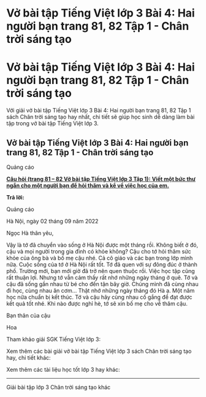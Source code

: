 # Vở bài tập Tiếng Việt lớp 3 Bài 4: Hai người bạn trang 81, 82 Tập 1 - Chân trời sáng tạo

# Vở bài tập Tiếng Việt lớp 3 Bài 4: Hai người bạn trang 81, 82 Tập 1 - Chân trời sáng tạo

Với giải vở bài tập Tiếng Việt lớp 3 Bài 4: Hai người bạn trang 81, 82 Tập 1 sách Chân trời sáng tạo hay nhất, chi tiết sẽ giúp học sinh dễ dàng làm bài tập trong vở bài tập Tiếng Việt lớp 3.

## Vở bài tập Tiếng Việt lớp 3 Bài 4: Hai người bạn trang 81, 82 Tập 1 - Chân trời sáng tạo

Quảng cáo

[**Câu hỏi (trang 81 – 82 Vở bài tập Tiếng Việt lớp 3 Tập 1):** **Viết một bức thư ngắn cho một người bạn để hỏi thăm và kể về việc học của em.**](https://vietjack.com/vbt-tieng-viet-3-ct/viet-mot-buc-thu-ngan-cho-mot-nguoi-ban-de-hoi-tham-vm.jsp)

**Trả lời:**

Quảng cáo

Hà Nội, ngày 02 tháng 09 năm 2022

Ngọc Hà thân yêu,

Vậy là tớ đã chuyển vào sống ở Hà Nội được một tháng rồi. Không biết ở đó, cậu và mọi người trong gia đình có khỏe không? Cậu cho tớ hỏi thăm sức khỏe của ông bà và bố mẹ cậu nhé. Cả cô giáo và các bạn trong lớp mình nữa. Cuộc sống của tớ ở Hà Nội rất tốt. Tớ đã quen với sự đông đúc ở thành phố. Trường mới, bạn mới giờ đã trở nên quen thuộc rồi. Việc học tập cũng rất thuận lợi. Nhưng tớ vẫn cảm thấy rất nhớ những ngày tháng ở quê. Tớ và cậu đã sống gần nhau từ bé cho đến tận bây giờ. Chúng mình đã cùng nhau đi học, cùng nhau ăn cơm… Thật nhớ những ngày tháng đó Hà ạ. Một năm học nữa chuẩn bị kết thúc. Tớ và cậu hãy cùng nhau cố gắng để đạt được kết quả tốt nhé. Khi nào được nghỉ hè, tớ sẽ xin bố mẹ cho về thăm cậu.

Bạn thân của cậu

Hoa

Tham khảo giải SGK Tiếng Việt lớp 3:

Xem thêm các bài giải vở bài tập Tiếng Việt lớp 3 sách Chân trời sáng tạo hay, chi tiết khác:

Xem thêm các tài liệu học tốt lớp 3 hay khác:

* * *

Giải bài tập lớp 3 Chân trời sáng tạo khác
